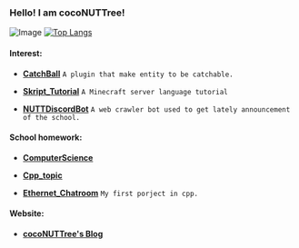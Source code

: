 ### Hello! I am cocoNUTTree!

![Image](https://i.imgur.com/LeByH3F.png)
[![Top Langs](https://github-readme-stats.vercel.app/api/top-langs/?username=NUTT1101&theme=tokyonight&layout=compact&hide=html)](https://github.com/NUTT1101)

#### Interest:
-  **[CatchBall](https://www.spigotmc.org/resources/catchball.94867/)** `A plugin that make entity to be catchable.`

- **[Skript_Tutorial](https://github.com/NUTT1101/Skript_Tutorial)** `A Minecraft server language tutorial`

- **[NUTTDiscordBot](https://github.com/NUTT1101/NUTTDiscordBot)** `A web crawler bot used to get lately announcement of the school.`

#### School homework:
- **[ComputerScience](https://github.com/NUTT1101/ComputerScience)**

- **[Cpp_topic](https://github.com/NUTT1101/cpp_topic)**

- **[Ethernet_Chatroom](https://github.com/NUTT1101/Ethernet_Chatroom)** `My first porject in cpp.`

#### Website:
- **[cocoNUTTree's Blog](https://cnutt.me)**